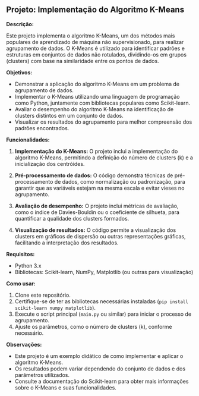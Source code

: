 ## Projeto: Implementação do Algoritmo K-Means

**Descrição:**

Este projeto implementa o algoritmo K-Means, um dos métodos mais populares de aprendizado de máquina não supervisionado, para realizar agrupamento de dados. O K-Means é utilizado para identificar padrões e estruturas em conjuntos de dados não rotulados, dividindo-os em grupos (clusters) com base na similaridade entre os pontos de dados.

**Objetivos:**

* Demonstrar a aplicação do algoritmo K-Means em um problema de agrupamento de dados.
* Implementar o K-Means utilizando uma linguagem de programação como Python, juntamente com bibliotecas populares como Scikit-learn.
* Avaliar o desempenho do algoritmo K-Means na identificação de clusters distintos em um conjunto de dados.
* Visualizar os resultados do agrupamento para melhor compreensão dos padrões encontrados.

**Funcionalidades:**

1. **Implementação do K-Means:** O projeto inclui a implementação do algoritmo K-Means, permitindo a definição do número de clusters (k) e a inicialização dos centróides.

2. **Pré-processamento de dados:** O código demonstra técnicas de pré-processamento de dados, como normalização ou padronização, para garantir que as variáveis estejam na mesma escala e evitar vieses no agrupamento.

3. **Avaliação de desempenho:** O projeto inclui métricas de avaliação, como o índice de Davies-Bouldin ou o coeficiente de silhueta, para quantificar a qualidade dos clusters formados.

4. **Visualização de resultados:** O código permite a visualização dos clusters em gráficos de dispersão ou outras representações gráficas, facilitando a interpretação dos resultados.

**Requisitos:**

* Python 3.x
* Bibliotecas: Scikit-learn, NumPy, Matplotlib (ou outras para visualização)

**Como usar:**

1. Clone este repositório.
2. Certifique-se de ter as bibliotecas necessárias instaladas (`pip install scikit-learn numpy matplotlib`).
3. Execute o script principal (`main.py` ou similar) para iniciar o processo de agrupamento.
4. Ajuste os parâmetros, como o número de clusters (k), conforme necessário.

**Observações:**

* Este projeto é um exemplo didático de como implementar e aplicar o algoritmo K-Means.
* Os resultados podem variar dependendo do conjunto de dados e dos parâmetros utilizados.
* Consulte a documentação do Scikit-learn para obter mais informações sobre o K-Means e suas funcionalidades.
